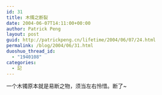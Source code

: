 ```yaml
---
id: 31
title: 木镯之断裂
date: 2004-06-07T14:11:00+00:00
author: Patrick Peng
layout: post
guid: http://patrickpeng.cn/lifetime/2004/06/07/24.html
permalink: /blog/2004/06/31.html
duoshuo_thread_id:
  - "1940108"
categories:
  - 記
---
```

一个木镯原本就是易断之物，须当左右怜惜。断了~
